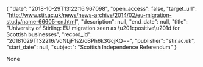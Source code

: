 {
  "date": "2018-10-29T13:22:16.967098", 
  "open_access": false, 
  "target_url": "http://www.stir.ac.uk/news/news-archive/2014/02/eu-migration-study/name-66605-en.html", 
  "description": null, 
  "end_date": null, 
  "title": "University of Stirling: EU migration seen as \u201cpositive\u201d for Scottish businesses", 
  "record_id": "20181029T132216/VdNLjF1s2/oBPh6k3GcjKQ==", 
  "publisher": "stir.ac.uk", 
  "start_date": null, 
  "subject": "Scottish Independence Referendum"
}

None
